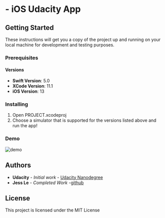 # - iOS Udacity App


## Getting Started

These instructions will get you a copy of the project up and running on your local machine for development and testing purposes.


### Prerequisites

#### Versions

* **Swift Version**: 5.0
* **XCode Version**: 11.1
* **iOS Version**: 13

### Installing

1. Open PROJECT.xcodeproj
1. Choose a simulator that is supported for the versions listed above and run the app!

### Demo

![demo](demo.gif)

## Authors

* **Udacity** - *Initial work* - [Udacity Nanodegree](https://www.udacity.com/course/ios-developer-nanodegree--nd003)
* **Jess Le** - *Completed Work* -[github](https://github.com/lovelejess)


## License

This project is licensed under the MIT License

